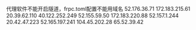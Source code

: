 代理软件不能开启隧道，frpc.toml配置不能用域名
52.176.36.71
172.183.215.61
20.39.62.110
40.122.252.249
52.155.59.50
172.183.220.88
52.157.1.244
20.42.47.223
52.165.197.241
104.45.202.28
65.52.39.42
